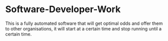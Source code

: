 # Software-Developer-Work
This is a fully automated software that will get optimal odds and offer them to other organisations, it will start at a certain time and stop running until a certain time.
